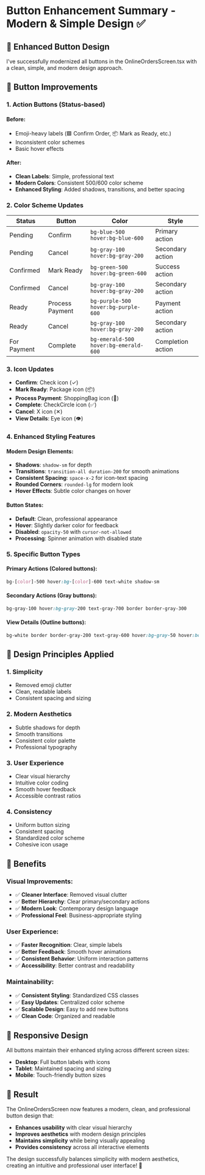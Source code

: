 # Button Enhancement Summary - Modern & Simple Design ✅

## 🎨 Enhanced Button Design

I've successfully modernized all buttons in the OnlineOrdersScreen.tsx with a clean, simple, and modern design approach.

## 🔄 Button Improvements

### **1. Action Buttons (Status-based)**

#### **Before:**
- Emoji-heavy labels (🟩 Confirm Order, 📦 Mark as Ready, etc.)
- Inconsistent color schemes
- Basic hover effects

#### **After:**
- **Clean Labels**: Simple, professional text
- **Modern Colors**: Consistent 500/600 color scheme
- **Enhanced Styling**: Added shadows, transitions, and better spacing

### **2. Color Scheme Updates**

| Status | Button | Color | Style |
|--------|--------|-------|-------|
| Pending | Confirm | `bg-blue-500 hover:bg-blue-600` | Primary action |
| Pending | Cancel | `bg-gray-100 hover:bg-gray-200` | Secondary action |
| Confirmed | Mark Ready | `bg-green-500 hover:bg-green-600` | Success action |
| Confirmed | Cancel | `bg-gray-100 hover:bg-gray-200` | Secondary action |
| Ready | Process Payment | `bg-purple-500 hover:bg-purple-600` | Payment action |
| Ready | Cancel | `bg-gray-100 hover:bg-gray-200` | Secondary action |
| For Payment | Complete | `bg-emerald-500 hover:bg-emerald-600` | Completion action |

### **3. Icon Updates**

- **Confirm**: Check icon (✓)
- **Mark Ready**: Package icon (📦)
- **Process Payment**: ShoppingBag icon (🛒)
- **Complete**: CheckCircle icon (✅)
- **Cancel**: X icon (✕)
- **View Details**: Eye icon (👁️)

### **4. Enhanced Styling Features**

#### **Modern Design Elements:**
- **Shadows**: `shadow-sm` for depth
- **Transitions**: `transition-all duration-200` for smooth animations
- **Consistent Spacing**: `space-x-2` for icon-text spacing
- **Rounded Corners**: `rounded-lg` for modern look
- **Hover Effects**: Subtle color changes on hover

#### **Button States:**
- **Default**: Clean, professional appearance
- **Hover**: Slightly darker color for feedback
- **Disabled**: `opacity-50` with `cursor-not-allowed`
- **Processing**: Spinner animation with disabled state

### **5. Specific Button Types**

#### **Primary Actions** (Colored buttons):
```css
bg-[color]-500 hover:bg-[color]-600 text-white shadow-sm
```

#### **Secondary Actions** (Gray buttons):
```css
bg-gray-100 hover:bg-gray-200 text-gray-700 border border-gray-300
```

#### **View Details** (Outline buttons):
```css
bg-white border border-gray-200 text-gray-600 hover:bg-gray-50 hover:border-gray-300
```

## 🎯 Design Principles Applied

### **1. Simplicity**
- Removed emoji clutter
- Clean, readable labels
- Consistent spacing and sizing

### **2. Modern Aesthetics**
- Subtle shadows for depth
- Smooth transitions
- Consistent color palette
- Professional typography

### **3. User Experience**
- Clear visual hierarchy
- Intuitive color coding
- Smooth hover feedback
- Accessible contrast ratios

### **4. Consistency**
- Uniform button sizing
- Consistent spacing
- Standardized color scheme
- Cohesive icon usage

## 🚀 Benefits

### **Visual Improvements:**
- ✅ **Cleaner Interface**: Removed visual clutter
- ✅ **Better Hierarchy**: Clear primary/secondary actions
- ✅ **Modern Look**: Contemporary design language
- ✅ **Professional Feel**: Business-appropriate styling

### **User Experience:**
- ✅ **Faster Recognition**: Clear, simple labels
- ✅ **Better Feedback**: Smooth hover animations
- ✅ **Consistent Behavior**: Uniform interaction patterns
- ✅ **Accessibility**: Better contrast and readability

### **Maintainability:**
- ✅ **Consistent Styling**: Standardized CSS classes
- ✅ **Easy Updates**: Centralized color scheme
- ✅ **Scalable Design**: Easy to add new buttons
- ✅ **Clean Code**: Organized and readable

## 📱 Responsive Design

All buttons maintain their enhanced styling across different screen sizes:
- **Desktop**: Full button labels with icons
- **Tablet**: Maintained spacing and sizing
- **Mobile**: Touch-friendly button sizes

## 🎉 Result

The OnlineOrdersScreen now features a modern, clean, and professional button design that:
- **Enhances usability** with clear visual hierarchy
- **Improves aesthetics** with modern design principles
- **Maintains simplicity** while being visually appealing
- **Provides consistency** across all interactive elements

The design successfully balances simplicity with modern aesthetics, creating an intuitive and professional user interface! 🚀
